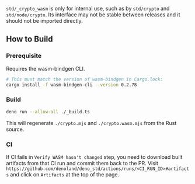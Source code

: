 `std/_crypto_wasm` is only for internal use, such as by `std/crypto` and
`std/node/crypto`. Its interface may not be stable between releases and it
should not be imported directly.

## How to Build

### Prerequisite

Requires the wasm-bindgen CLI.

```sh
# This must match the version of wasm-bindgen in Cargo.lock:
cargo install -f wasm-bindgen-cli --version 0.2.78
```

### Build

```sh
deno run --allow-all ./_build.ts
```

This will regenerate `./crypto.mjs` and `./crypto.wasm.mjs` from the Rust
source.

### CI

If CI fails in `Verify WASM hasn't changed` step, you need to download built
artifacts from that CI run and commit them back to the PR. Visit
`https://github.com/denoland/deno_std/actions/runs/<CI_RUN_ID>#artifacts` and
click on `Artifacts` at the top of the page.
